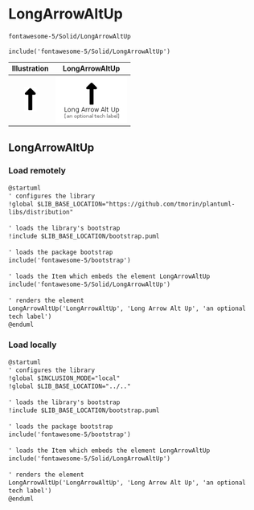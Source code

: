 # LongArrowAltUp


```text
fontawesome-5/Solid/LongArrowAltUp
```

```text
include('fontawesome-5/Solid/LongArrowAltUp')
```



| Illustration | LongArrowAltUp |
| :---: | :---: |
| ![illustration for Illustration](../../fontawesome-5/Solid/LongArrowAltUp.png) | ![illustration for LongArrowAltUp](../../fontawesome-5/Solid/LongArrowAltUp.Local.png) |




## LongArrowAltUp

### Load remotely
```plantuml
@startuml
' configures the library
!global $LIB_BASE_LOCATION="https://github.com/tmorin/plantuml-libs/distribution"

' loads the library's bootstrap
!include $LIB_BASE_LOCATION/bootstrap.puml

' loads the package bootstrap
include('fontawesome-5/bootstrap')

' loads the Item which embeds the element LongArrowAltUp
include('fontawesome-5/Solid/LongArrowAltUp')

' renders the element
LongArrowAltUp('LongArrowAltUp', 'Long Arrow Alt Up', 'an optional tech label')
@enduml
```

### Load locally
```plantuml
@startuml
' configures the library
!global $INCLUSION_MODE="local"
!global $LIB_BASE_LOCATION="../.."

' loads the library's bootstrap
!include $LIB_BASE_LOCATION/bootstrap.puml

' loads the package bootstrap
include('fontawesome-5/bootstrap')

' loads the Item which embeds the element LongArrowAltUp
include('fontawesome-5/Solid/LongArrowAltUp')

' renders the element
LongArrowAltUp('LongArrowAltUp', 'Long Arrow Alt Up', 'an optional tech label')
@enduml
```

